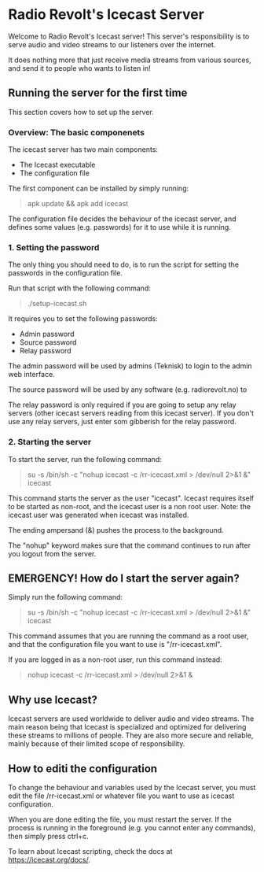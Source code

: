 # Radio Revolt's Icecast Server

Welcome to Radio Revolt's Icecast server!
This server's responsibility is to serve audio and video streams to our listeners over the internet.

It does nothing more that just receive media streams from various sources, and send it to people who wants to listen in!

## Running the server for the first time

This section covers how to set up the server.

### Overview: The basic componenets

The icecast server has two main components:

- The Icecast executable
- The configuration file

The first component can be installed by simply running:

> apk update && apk add icecast

The configuration file decides the behaviour of the icecast server, and defines some values (e.g. passwords) for it to use while it is running.

### 1. Setting the password

The only thing you should need to do, is to run the script for setting the passwords in the configuration file.

Run that script with the following command:

> ./setup-icecast.sh

It requires you to set the following passwords:

- Admin password
- Source password
- Relay password

The admin password will be used by admins (Teknisk) to login to the admin web interface.

The source password will be used by any software (e.g. radiorevolt.no) to

The relay password is only required if you are going to setup any relay servers (other icecast servers reading from this icecast server). If you don't use any relay servers, just enter som gibberish for the relay password.

### 2. Starting the server

To start the server, run the following command:

> su -s /bin/sh -c "nohup icecast -c /rr-icecast.xml > /dev/null 2>&1 &" icecast

This command starts the server as the user "icecast". Icecast requires itself to be started as non-root, and the icecast user is a non root user. Note: the icecast user was generated when icecast was installed.

The ending ampersand (&) pushes the process to the background.

The "nohup" keyword makes sure that the command continues to run after you logout from the server.

## EMERGENCY! How do I start the server again?

Simply run the following command:

> su -s /bin/sh -c "nohup icecast -c /rr-icecast.xml > /dev/null 2>&1 &" icecast

This command assumes that you are running the command as a root user, and that the configuration file you want to use is "/rr-icecast.xml".

If you are logged in as a non-root user, run this command instead:

> nohup icecast -c /rr-icecast.xml > /dev/null 2>&1 &

## Why use Icecast?

Icecast servers are used worldwide to deliver audio and video streams. The main reason being that Icecast is specialized and optimized for delivering these streams to millions of people. They are also more secure and reliable, mainly because of their limited scope of responsibility.

## How to editi the configuration

To change the behaviour and variables used by the Icecast server, you must edit the file /rr-icecast.xml or whatever file you want to use as icecast configuration.

When you are done editing the file, you must restart the server. If the process is running in the foreground (e.g. you cannot enter any commands), then simply press ctrl+c.

To learn about Icecast scripting, check the docs at https://icecast.org/docs/.
